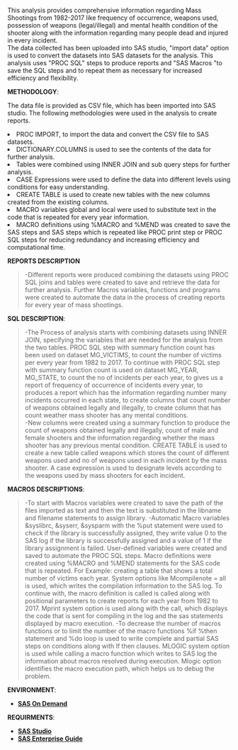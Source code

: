 This analysis provides comprehensive information regarding Mass Shootings from 1982-2017 like frequency of occurrence, weapons used, possession of weapons (legal/illegal) and mental health condition of the shooter along with the information regarding many people dead and injured in every incident.   
The data collected  has been uploaded into SAS studio, "import data" option is used to convert the datasets into SAS datasets for the analysis. This analysis uses "PROC SQL" steps to produce reports and "SAS Macros "to save the SQL steps and to repeat them as necessary for increased efficiency and flexibility.


**METHODOLOGY**:

 The data file is provided as CSV file, which has been imported into SAS studio. The following methodologies were used in the analysis to create reports.
 <li>PROC IMPORT, to import the data and convert the CSV file to SAS datasets.
 <li>DICTIONARY.COLUMNS is used to see the contents of the data for further analysis.
 <li>Tables were combined using INNER JOIN and sub query steps for further analysis.
 <li>CASE Expressions were used to define the data into different levels using conditions for easy understanding.
 <li>CREATE TABLE is used to create new tables with the new columns created from the existing columns.
 <li>MACRO variables global and local were used to substitute text in the code that is repeated for every year information.
 <li>MACRO definitions using %MACRO and %MEND was created to save the SAS steps and SAS steps which is repeated like PROC print step or PROC SQL steps for reducing   redundancy and increasing efficiency and computational time.
  
**REPORTS DESCRIPTION**
>-Different reports were produced combining the datasets using PROC SQL joins and tables were created to save and retrieve the data for further analysis. Further Macros variables, functions and programs were created to automate the data in the process of creating reports for every year of mass shootings. 

**SQL DESCRIPTION**:
 >-The Process of analysis starts with combining datasets using INNER JOIN, specifying the variables that are needed for the analysis from the two tables. PROC SQL step with summary function count has been used on dataset MG_VICTIMS, to count the number of victims per every year from 1982 to 2017. To continue with PROC SQL step with summary function count is used on dataset MG_YEAR, MG_STATE, to count the no of incidents per each year, to gives us a report of frequency of occurrence of incidents every year, to produces a report which has the information regarding number many incidents occurred in each state, to create columns that count number of weapons obtained legally and illegally, to create column that has count weather mass shooter has any mental conditions.  
>-New columns were created using a summary function to produce the count of weapons obtained legally and illegally, count of male and female shooters and the information regarding whether the mass shooter has any previous mental condition. CREATE TABLE is used to create a new table called weapons which stores the count of different weapons used and no of weapons used in each incident by the mass shooter. A case expression is used to designate levels according to the weapons used by mass shooters for each incident.


**MACROS DESCRIPTIONS**:
>-To start with Macros variables were created to save the path of the files imported as text and then the text is substituted in the libname and filename statements to assign library.
>-Automatic Macro variables &syslibrc, &syserr, &sysparm with the %put statement were used to check if the library is successfully assigned, they write value 0 to the SAS log if the library is successfully assigned and a value of 1 if the library assignment is failed. User-defined variables were created and saved to automate the PROC SQL steps. Macro definitions were created using %MACRO and %MEND statements for the SAS code that is repeated. For Example: creating a table that shows a total number of victims each year. System options like Mcompilenote = all is used, which writes the compilation information to the SAS log. To continue with, the macro definition is called is called along with positional parameters to create reports for each year from 1982 to 2017. Mprint system option is used along with the call, which displays the code that is sent for compiling in the log and the sas statements displayed by macro execution.
>-To decrease the number of macros functions or to limit the number of the macro functions %if %then statement and %do loop is used to write complete and partial SAS steps on conditions along with If then clauses. MLOGIC system option is used while calling a macro function which writes to SAS log the information about macros resolved during execution. Mlogic option identifies the macro execution path, which helps us to debug the problem.

**ENVIRONMENT**:
* **[SAS On Demand](https://www.sas.com/en_ca/curiosity.html?utm_source=google&utm_medium=cpc&utm_campaign=brand-global&utm_content=GMS-158646-gbc-cf&gclid=Cj0KCQjwpf2IBhDkARIsAGVo0D1Chh8BouufuF3t0xMFH_H3XM-W8YkwGYCBOAOFJ9YlsjZylhcDl5UaAmcUEALw_wcB)**

**REQUIRMENTS**:
* **[SAS Studio](https://www.sas.com/en_ca/software/studio.html)**
* **[SAS Enterprise Guide](https://support.sas.com/en/software/enterprise-guide-support.html)**






